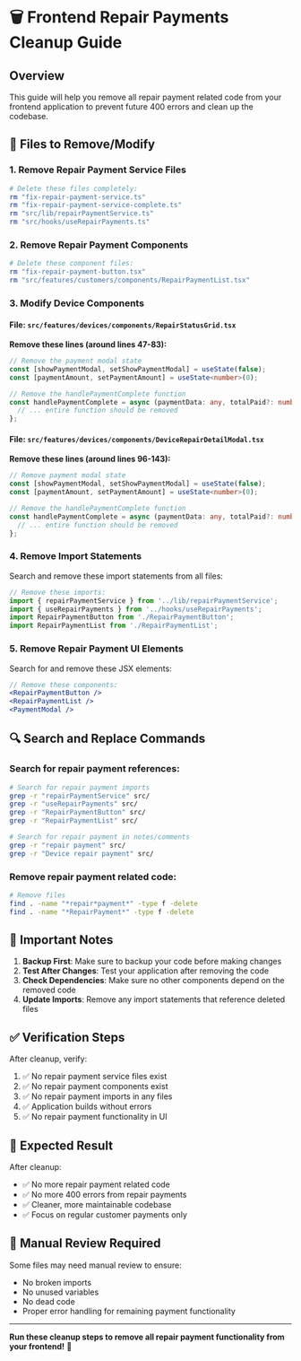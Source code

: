 # 🗑️ Frontend Repair Payments Cleanup Guide

## Overview
This guide will help you remove all repair payment related code from your frontend application to prevent future 400 errors and clean up the codebase.

## 🎯 Files to Remove/Modify

### 1. **Remove Repair Payment Service Files**
```bash
# Delete these files completely:
rm "fix-repair-payment-service.ts"
rm "fix-repair-payment-service-complete.ts"
rm "src/lib/repairPaymentService.ts"
rm "src/hooks/useRepairPayments.ts"
```

### 2. **Remove Repair Payment Components**
```bash
# Delete these component files:
rm "fix-repair-payment-button.tsx"
rm "src/features/customers/components/RepairPaymentList.tsx"
```

### 3. **Modify Device Components**

#### **File: `src/features/devices/components/RepairStatusGrid.tsx`**
**Remove these lines (around lines 47-83):**
```typescript
// Remove the payment modal state
const [showPaymentModal, setShowPaymentModal] = useState(false);
const [paymentAmount, setPaymentAmount] = useState<number>(0);

// Remove the handlePaymentComplete function
const handlePaymentComplete = async (paymentData: any, totalPaid?: number) => {
  // ... entire function should be removed
};
```

#### **File: `src/features/devices/components/DeviceRepairDetailModal.tsx`**
**Remove these lines (around lines 96-143):**
```typescript
// Remove payment modal state
const [showPaymentModal, setShowPaymentModal] = useState(false);
const [paymentAmount, setPaymentAmount] = useState<number>(0);

// Remove the handlePaymentComplete function
const handlePaymentComplete = async (paymentData: any, totalPaid?: number) => {
  // ... entire function should be removed
};
```

### 4. **Remove Import Statements**

Search and remove these import statements from all files:
```typescript
// Remove these imports:
import { repairPaymentService } from '../lib/repairPaymentService';
import { useRepairPayments } from '../hooks/useRepairPayments';
import RepairPaymentButton from './RepairPaymentButton';
import RepairPaymentList from './RepairPaymentList';
```

### 5. **Remove Repair Payment UI Elements**

Search for and remove these JSX elements:
```jsx
// Remove these components:
<RepairPaymentButton />
<RepairPaymentList />
<PaymentModal />
```

## 🔍 **Search and Replace Commands**

### **Search for repair payment references:**
```bash
# Search for repair payment imports
grep -r "repairPaymentService" src/
grep -r "useRepairPayments" src/
grep -r "RepairPaymentButton" src/
grep -r "RepairPaymentList" src/

# Search for repair payment in notes/comments
grep -r "repair payment" src/
grep -r "Device repair payment" src/
```

### **Remove repair payment related code:**
```bash
# Remove files
find . -name "*repair*payment*" -type f -delete
find . -name "*RepairPayment*" -type f -delete
```

## 🚨 **Important Notes**

1. **Backup First**: Make sure to backup your code before making changes
2. **Test After Changes**: Test your application after removing the code
3. **Check Dependencies**: Make sure no other components depend on the removed code
4. **Update Imports**: Remove any import statements that reference deleted files

## ✅ **Verification Steps**

After cleanup, verify:
1. ✅ No repair payment service files exist
2. ✅ No repair payment components exist
3. ✅ No repair payment imports in any files
4. ✅ Application builds without errors
5. ✅ No repair payment functionality in UI

## 🎯 **Expected Result**

After cleanup:
- ✅ No more repair payment related code
- ✅ No more 400 errors from repair payments
- ✅ Cleaner, more maintainable codebase
- ✅ Focus on regular customer payments only

## 📝 **Manual Review Required**

Some files may need manual review to ensure:
- No broken imports
- No unused variables
- No dead code
- Proper error handling for remaining payment functionality

---

**Run these cleanup steps to remove all repair payment functionality from your frontend!** 🧹

